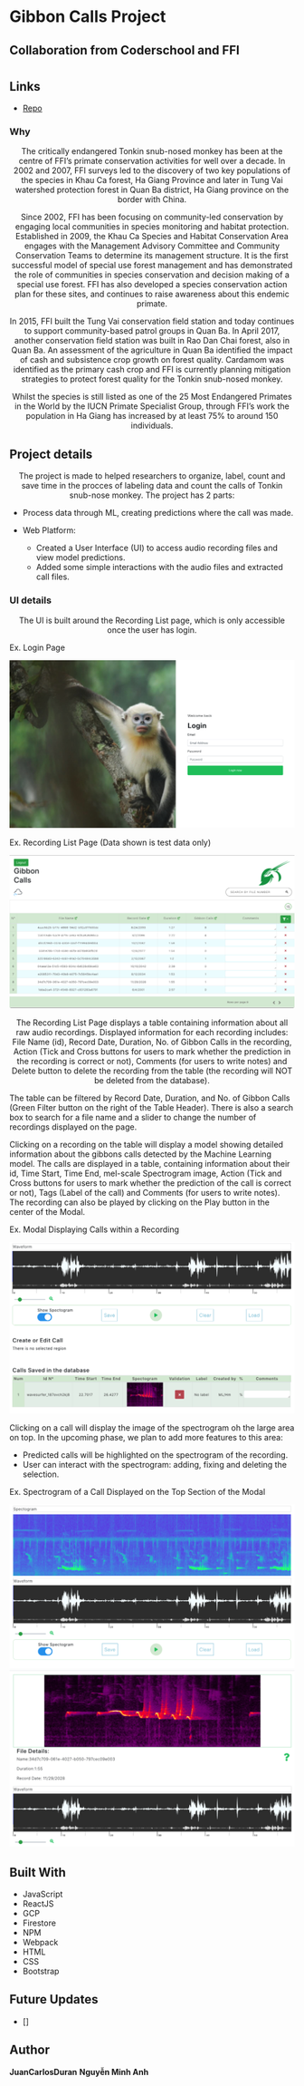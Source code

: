 # Gibbon Calls Project

## Collaboration from Coderschool and FFI

<h1 align="center"><GibbonCallsProject></h1>

<p align="center"></p>

## Links

- [Repo](https://github.com/Juank060790/GibbonCallsProject "<GibbonCallsProject> Repo")

### Why

<p align="center"> The critically endangered Tonkin snub-nosed monkey has been at the centre of FFI’s primate conservation activities for well over a decade. In 2002 and 2007, FFI surveys led to the discovery of two key populations of the species in Khau Ca forest, Ha Giang Province and later in Tung Vai watershed protection forest in Quan Ba district, Ha Giang province on the border with China. </p>

<p align="center"> Since 2002, FFI has been focusing on community-led conservation by engaging local communities in species monitoring and habitat protection. Established in 2009, the Khau Ca Species and Habitat Conservation Area engages with the Management Advisory Committee and Community Conservation Teams to determine its management structure. It is the first successful model of special use forest management and has demonstrated the role of communities in species conservation and decision making of a special use forest. FFI has also developed a species conservation action plan for these sites, and continues to raise awareness about this endemic primate.</p>

<p align="center">In 2015, FFI built the Tung Vai conservation field station and today continues to support community-based patrol groups in Quan Ba. In April 2017, another conservation field station was built in Rao Dan Chai forest, also in Quan Ba. An assessment of the agriculture in Quan Ba identified the impact of cash and subsistence crop growth on forest quality. Cardamom was identified as the primary cash crop and FFI is currently planning mitigation strategies to protect forest quality for the Tonkin snub-nosed monkey. </p>

<p align="center">Whilst the species is still listed as one of the 25 Most Endangered Primates in the World by the IUCN Primate Specialist Group, through FFI’s work the population in Ha Giang has increased by at least 75% to around 150 individuals.</p>

## Project details

<p align="center">The project is made to helped researchers to organize, label, count and save time in the procces of labeling data and count the calls of Tonkin snub-nose monkey. The project has 2 parts:</p>

- Process data through ML, creating predictions where the call was made.

- Web Platform:
  - Created a User Interface (UI) to access audio recording files and view model predictions.
  - Added some simple interactions with the audio files and extracted call files.

### UI details

<p align="center">The UI is built around the Recording List page, which is only accessible once the user has login. </p>

Ex. Login Page

![Login](./src/images/login.png "Login")

Ex. Recording List Page (Data shown is test data only)

![](./src/images/dashboard.png)

<p align="center"> The Recording List Page displays a table containing information about all raw audio recordings. Displayed information for each recording includes: File Name (id), Record Date, Duration, No. of Gibbon Calls in the recording, Action (Tick and Cross buttons for users to mark whether the prediction in the recording is correct or not), Comments (for users to write notes) and Delete button to delete the recording from the table (the recording will NOT be deleted from the database).

The table can be filtered by Record Date, Duration, and No. of Gibbon Calls (Green Filter button on the right of the Table Header). There is also a search box to search for a file name and a slider to change the number of recordings displayed on the page.

Clicking on a recording on the table will display a model showing detailed information about the gibbons calls detected by the Machine Learning model. The calls are displayed in a table, containing information about their id, Time Start, Time End, mel-scale Spectrogram image, Action (Tick and Cross buttons for users to mark whether the prediction of the call is correct or not), Tags (Label of the call) and Comments (for users to write notes). The recording can also be played by clicking on the Play button in the center of the Modal.</p>

Ex. Modal Displaying Calls within a Recording

![](./src/images/WaveDashboard.png)

Clicking on a call will display the image of the spectrogram oh the large area on top. In the upcoming phase, we plan to add more features to this area:

- Predicted calls will be highlighted on the spectrogram of the recording.
- User can interact with the spectrogram: adding, fixing and deleting the selection.

Ex. Spectrogram of a Call Displayed on the Top Section of the Modal

![](./src/images/spectogram.png)
![](./src/images/media.png)

## Built With

- JavaScript
- ReactJS
- GCP
- Firestore
- NPM
- Webpack
- HTML
- CSS
- Bootstrap

## Future Updates

- []

## Author

**JuanCarlosDuran**
**Nguyễn Minh Anh**
